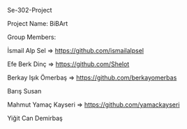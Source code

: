 Se-302-Project

Project Name: BiBArt

Group Members:

İsmail Alp Sel => https://github.com/ismailalpsel

Efe Berk Dinç => https://github.com/Shelot

Berkay Işık Ömerbaş => https://github.com/berkayomerbas

Barış Susan 

Mahmut Yamaç Kayseri => https://github.com/yamackayseri

Yiğit Can Demirbaş
